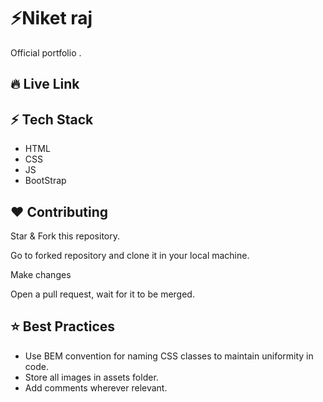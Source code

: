
# ⚡Niket raj 

Official portfolio .

## 🔥 Live Link

**[]()**


## ⚡ Tech Stack

- HTML
- CSS
- JS
- BootStrap



## ❤️ Contributing

Star & Fork this repository.

Go to forked repository and clone it in your local machine.

Make changes 

Open a pull request, wait for it to be merged.


## ⭐ Best Practices
- Use BEM convention for naming CSS classes to maintain uniformity in code.
- Store all images in assets folder.
- Add comments wherever relevant.
